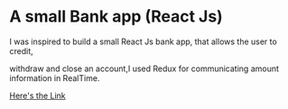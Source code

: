 # A small Bank app (React Js)
I was inspired to build a small React Js bank app, that allows the user to credit,

withdraw and close an account,I used Redux for communicating amount information in RealTime.

[Here's the Link](http://osas-bank.netlify.app)


